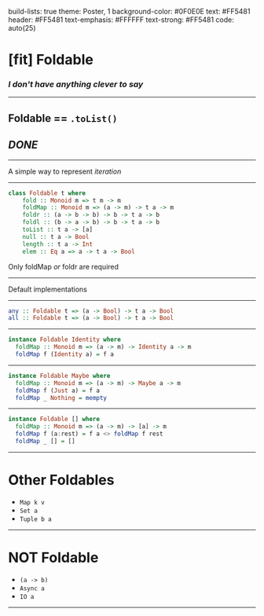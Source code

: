 build-lists: true
theme: Poster, 1
background-color: #0F0E0E
text: #FF5481
header: #FF5481
text-emphasis: #FFFFFF
text-strong: #FF5481
code: auto(25)


# [fit] Foldable

### *I don't have anything clever to say*

-------------------------------------------------------------------------------

## Foldable == `.toList()`

## *DONE*

-------------------------------------------------------------------------------

A simple way to represent *iteration*

-------------------------------------------------------------------------------

```haskell
class Foldable t where
    fold :: Monoid m => t m -> m
    foldMap :: Monoid m => (a -> m) -> t a -> m
    foldr :: (a -> b -> b) -> b -> t a -> b
    foldl :: (b -> a -> b) -> b -> t a -> b
    toList :: t a -> [a]
    null :: t a -> Bool
    length :: t a -> Int
    elem :: Eq a => a -> t a -> Bool
```

Only foldMap *or* foldr are required

-------------------------------------------------------------------------------

Default implementations

-------------------------------------------------------------------------------

```haskell
any :: Foldable t => (a -> Bool) -> t a -> Bool
all :: Foldable t => (a -> Bool) -> t a -> Bool
```

-------------------------------------------------------------------------------

```haskell
instance Foldable Identity where
  foldMap :: Monoid m => (a -> m) -> Identity a -> m
  foldMap f (Identity a) = f a
```

-------------------------------------------------------------------------------

```haskell
instance Foldable Maybe where
  foldMap :: Monoid m => (a -> m) -> Maybe a -> m
  foldMap f (Just a) = f a
  foldMap _ Nothing = mempty
```

-------------------------------------------------------------------------------


```haskell
instance Foldable [] where
  foldMap :: Monoid m => (a -> m) -> [a] -> m
  foldMap f (a:rest) = f a <> foldMap f rest
  foldMap _ [] = []
```

-------------------------------------------------------------------------------

# Other Foldables

- `Map k v`
- `Set a`
- `Tuple b a`

-------------------------------------------------------------------------------

# NOT Foldable

- `(a -> b)`
- `Async a`
- `IO a`

-------------------------------------------------------------------------------
